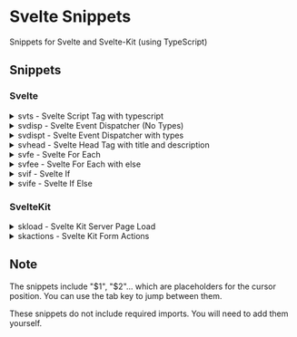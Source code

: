 # Svelte Snippets

Snippets for Svelte and Svelte-Kit (using TypeScript)

## Snippets

### Svelte

<details>
  <summary markdown="span">svts - Svelte Script Tag with typescript</summary>

    <script lang="ts">
        $1
    </script>

</details>

<details>
  <summary markdown="span">svdisp - Svelte Event Dispatcher (No Types)</summary>

    const dispatch = createEventDispatcher()
    $0

</details>

<details>
  <summary markdown="span">svdispt - Svelte Event Dispatcher with types</summary>

    const dispatch = createEventDispatcher<{ $1: $2 }>()", "$0"

</details>

<details>
  <summary markdown="span">svhead - Svelte Head Tag with title and description</summary>

    <svelte:head>
        <title>$1</title>
        <meta name="description" content="$2">
    </svelte:head>
    $0

</details>

<details>
  <summary markdown="span">svfe - Svelte For Each</summary>

    {#each $1 as $2 ($3)}
        $0
    {/each}

</details>

<details>
  <summary markdown="span">svfee - Svelte For Each with else</summary>

    {#each $1 as $2 ($3)}
        $4
    {:else}
        $5
    {/each}
    $0

</details>

<details>
  <summary markdown="span">svif - Svelte If</summary>

    {#if $1}
        $2
    {/each}
    $0

</details>

<details>
  <summary markdown="span">svife - Svelte If Else</summary>

    {#if $1}
        $2
    {:else}
        $3
    {/each}
    $0

</details>

### SvelteKit

<details>
  <summary markdown="span">skload - Svelte Kit Server Page Load</summary>

    export const load: PageServerLoad = async ({ $1 }) => {
        return {
            $2
        };
    };

</details>

<details>
  <summary markdown="span">skactions - Svelte Kit Form Actions</summary>

    export const actions: Actions = {
        async default({ $1 }) {
            $2
            return {
                $3
            };
        }
    };

</details>

## Note

The snippets include "$1", "$2"... which are placeholders for the cursor position. You can use the tab key to jump between them.

These snippets do not include required imports. You will need to add them yourself.
